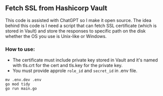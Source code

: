 ## Fetch SSL from Hashicorp Vault

This code is assisted with ChatGPT so I make it open source. The idea behind this code is I need a script that can fetch SSL certificate (which is stored in Vault) and store the responses to specific path on the disk whether the OS you use is Unix-like or Windows.


### How to use:

- The certificate must include private key stored in Vault and it's named with tls.crt for the cert and tls.key for the private key.
- You must provide approle `role_id` and `secret_id` in .env file.

```
mv .env.dev .env
go mod tidy
go run main.go
```